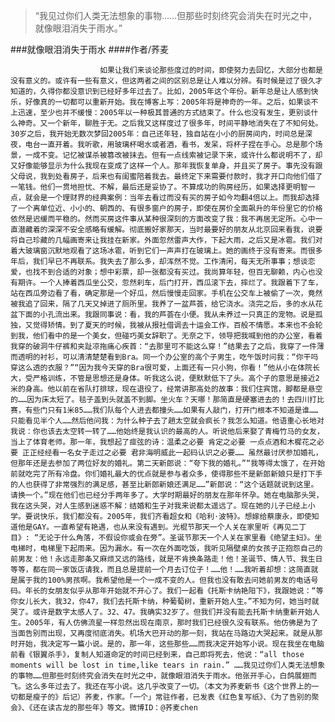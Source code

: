 > “我见过你们人类无法想象的事物……但那些时刻终究会消失在时光之中，就像眼泪消失于雨水。”

###就像眼泪消失于雨水
####作者/荞麦

						如果让我们来谈论那些度过的时间，即使努力去回忆，大部分也都是没有意义的。或许有一些有意义，但这两者之间的区别总是让人难以分辨。有时候是过了很久才知道的，久得你都没意识到已经好多年过去了。比如，2005年这个年份。新年总是让人感到快乐，好像真的一切都可以重新开始。我在博客上写：2005年将是神奇的一年。之后，如果谈不上迅速，至少也并不缓慢：2005年以一种极其普通的方式结束了。什么也没有发生，更别谈什么神奇。又一个新年，聊胜于无。之后我又这样度过了很多年，时间平静地消失在了不知何处。30岁之后，我开始无数次梦回2005年：自己还年轻，独自站在小小的厨房间内，时间总是深夜，电台一直开着。我听歌，用玻璃杯喝水或者酒，看书，发呆，将杯子捏在手心。总是那个场景，一成不变。记忆被谋杀被篡改被抹去。但有一点线索被记录下来，或许什么都说明不了，却又好像能够显示为什么我现在变成了这样一个人。那年我恢复单身，并且买了房子。事先没有跟父母说，我到处看房子，后来也有闺蜜陪着我去。最终定下来需要付款时，我才开口向他们借了一笔钱。他们一贯地担忧、不解，最后还是妥协了。不算成功的购房经历，如果选择更明智一点，就会是一个理财界的经典案例：当年去看过而没有买的房子如今均翻4倍以上。而我却选择了一个离单位近、小小的、朝西的、有很多窗户的房子，即使在房价全面飙升的年份里它的价格依然是迟缓而平稳的。然而买房这件事从某种很深刻的方面改变了我：我不再居无定所。心中一直潜藏着的深深不安全感略有缓解。彻底搬好家那天，当时最要好的朋友从北京回来看我，说要将自己珍藏的几幅画寄来让我挂在新家。外面忽然雷声大作，下起大雨，之后又是冰雹。我们对着大玻璃窗沉默地观看了这场冰雹，听到它们一声声打在玻璃上。她的画终于没有寄来。而很多年后，我们早已不再联系。我失去了那么多，却浑然不觉。工作清闲，每天无所事事；想谈恋爱，也找不到合适的对象；想中彩票，却一张都没有买过。我尚算年轻，但百无聊赖，内心也没有期许。一个人捧着西瓜坐公交，忽然刹车，后门打开，西瓜滚下去，摔烂了。我跟着下了车，站在西瓜旁边看了看，确定那是一个好瓜，然后慢慢走回家。手机在公交车上被偷了一次，竟然被我追了回来，隔了几天又掉进了厕所里。我养了一盆芦荟，给它浇水。浇完之后，多的水从花盆下面的小孔流出来。我跟同事说：看，我的芦荟在小便。我从未养过一只真正的宠物。说是孤独，又觉得矫情。到了夏天的时候，我被从报社借调去十运会工作，百般不情愿。本来也不会轮到我，他们看中的是一个美女，但碰巧美女辞职了。无奈之下，领导把我喊到他的办公室，看着我穿的破洞牛仔裤和夹趾凉拖痛心疾首：“去那里可不能这么穿！”结果去了之后，我穿了一件薄而透明的衬衫，可以清清楚楚看到Bra。同一个办公室的高个子男生，吃午饭时问我：“你干吗穿这么透的衣服？”“因为我今天穿的Bra很可爱，上面还有一只小狗，你看！”他从小在体院长大，受严格训练，不管是思想还是身体。听我这么说，便默默低下了头。高个子的意思是接近2米的身高。他以前在省队打排球，现在退役了，经常讲那高处的故事：我们住宾馆，脚都是悬空的……因为床太短了。毯子盖到头就盖不到脚。坐火车？天哪！那简直是硬塞进去的！去四川打比赛，有些门只有1米85……我们队每个人进去都撞头……如果有人敲门，打开门根本不知道是谁……只能看见半个人……然后他问我：为什么种子去了趟太空就会疯长？我怎么知道。他语重心长地对我说：你也该去太空转一转了……他始终是我认识的最高的人。听说他后来娶了青梅竹马的女友，当上了体育老师。那一年，我想起了痖弦的诗：温柔之必要 肯定之必要 一点点酒和木樨花之必要 正正经经看一名女子走过之必要 君非海明威此一起码认识之必要…… 虽然最讨厌参加婚礼，但那年还是去参加了两位好友的婚礼。第二天新郎说：“夸下我的婚礼。”“我等得太饿了，在开始前就吃完了所有冷盘。你们婚礼最大的优点就是参与者众多，使得那些不是新郎新娘只是打下手的人也获得了非常强烈的满足感，甚至比新郎新娘还满足……”新郎说：“这个话题就说到这里。请换一个。”现在他们也已经分手两年多了。大学时期最好的朋友在那年怀孕。她在电脑那头哭，我在这头哭，对人生感到迷惑不解：结婚和生子对我来说都太遥远了。现在她的儿子已经上小学。要说快乐，我们都没有。2005年，我们齐看超女和《哈利·波特》。想嫁给蔡康永，即使知道他是GAY。一直希望有艳遇，也从来没有遇到。光棍节那天一个人关在家里听《再见二丁目》: “无论于什么角落，不假设你或会在旁”。圣诞节那天一个人关在家里看《绝望主妇》。坐电梯时，电梯里下起雨来。因为漏水。有一次在外面吃饭，我听见隔壁桌的女孩子正抱怨自己的前男友：他！永远走那条又麻烦又远的路线，就是不肯换条路走！他！圣诞节、情人节、我生日等等，都在同一家饭店请我，而且总是提前一个月去订位子！……他！……我听着却想：这简直就是属于我的100%男孩啊。我希望他是一个一成不变的人。但我也没有敢去问她前男友的电话号码。年长的女朋友似乎从那年开始就不开心了。我们一起看《托斯卡纳艳阳下》，我跟她说：“等你女儿长大，我32，你47，我们去托斯卡纳，种葡萄树，重新开始人生。”不知为何，她当时就哭了。或许是数字太感人了。32、47。我确实32岁了。但我们并没有能去托斯卡纳重新开始人生。2005年，有人仿佛流星一样忽然出现在南京，那时我们已经很久没有联系。他仿佛是为了当面告别而出现，又再度彻底消失。机场大巴开动的那一刻，我站在马路边大哭起来。就是从那时开始，我决定写一篇小说。是的，那一年，这些那些……而我决定开始写小说。现在我坐在电脑前看《银翼杀手》，复制人知道命定的时间已经到来，自己即将死去，他说：“all those moments will be lost in time,like tears in rain.” ……我见过你们人类无法想象的事物……但那些时刻终究会消失在时光之中，就像眼泪消失于雨水。他张开手心，白鸽展翅而飞。这么多年过去了。我还在写小说。这几乎改变了一切。（本文为荞麦新书《这个世界上的一切都是瘦子的》后记）荞麦，作家。「一个」常驻作者，已发表《红色复写纸》、《为了告别的聚会》、《还在读古龙的那些年》等文。微博ID：@荞麦chen 